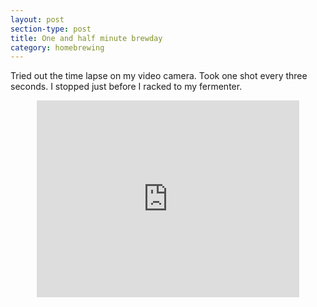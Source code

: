 ```yaml
---
layout: post
section-type: post
title: One and half minute brewday
category: homebrewing
---
```


Tried out the time lapse on my video camera.  Took one shot every three seconds.  I stopped just before I racked to my fermenter.

<div align="center">
  <iframe align="middle" width="420" height="315" src="https://youtu.be/ztywIAe8mK0" frameborder="0" allowfullscreen></iframe>
</div>
